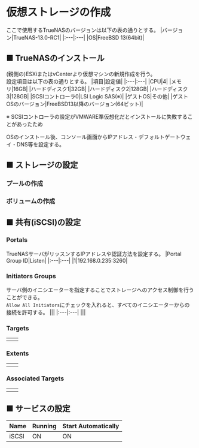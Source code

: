 # 仮想ストレージの作成
ここで使用するTrueNASのバージョンは以下の表の通りとする。
|バージョン|TrueNAS-13.0-RC1|
|:---|:---|
|OS|FreeBSD 13(64bit)|

## ■ TrueNASのインストール
(親側の)ESXiまたはvCenterより仮想マシンの新規作成を行う。  
設定項目は以下の表の通りとする。
|項目|設定値|
|:---|:---|
|CPU|4|
|メモリ|16GB|
|ハードディスク1|32GB|
|ハードディスク2|128GB|
|ハードディスク3|128GB|
|SCSIコントローラ0|LSI Logic SAS(※)|
|ゲストOS|その他|
|ゲストOSのバージョン|FreeBSD13以降のバージョン(64ビット)|

※ SCSIコントローラの設定がVMWARE準仮想化だとインストールに失敗することがあったため  
  
OSのインストール後、コンソール画面からIPアドレス・デフォルトゲートウェイ・DNS等を設定する。
## ■ ストレージの設定
### プールの作成
### ボリュームの作成
## ■ 共有(iSCSI)の設定
### Portals
TrueNASサーバがリッスンするIPアドレスや認証方法を設定する。
|Portal Group ID|Listen|
|:---|:---|
|1|192.168.0.235:3260|

### Initiators Groups
サーバ側のイニシエーターを指定することでストレージへのアクセス制御を行うことができる。  
`Allow All Initiators`にチェックを入れると、すべてのイニシエーターからの接続を許可する。
|||
|:---|:---|
|||

### Targets
|||
|:---|:---|
|||

### Extents
|||
|:---|:---|
|||

### Associated Targets
|||
|:---|:---|
|||

## ■ サービスの設定
|Name|Running|Start Automatically|
|:---|:---|:---|
|iSCSI|ON|ON|
